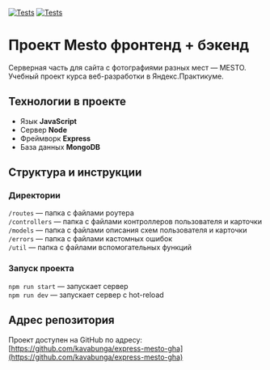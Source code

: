 [![Tests](../../actions/workflows/tests-13-sprint.yml/badge.svg)](../../actions/workflows/tests-13-sprint.yml) [![Tests](../../actions/workflows/tests-14-sprint.yml/badge.svg)](../../actions/workflows/tests-14-sprint.yml)

# Проект Mesto фронтенд + бэкенд

Серверная часть для сайта с фотографиями разных мест — MESTO. Учебный проект курса веб-разработки в Яндекс.Практикуме.

## Технологии в проекте

- Язык **JavaScript**
- Сервер **Node**
- Фреймворк **Express**
- База данных **MongoDB**

## Структура и инструкции

### Директории

`/routes` — папка с файлами роутера  
`/controllers` — папка с файлами контроллеров пользователя и карточки  
`/models` — папка с файлами описания схем пользователя и карточки  
`/errors` — папка с файлами кастомных ошибок  
`/util` — папка с файлами вспомогательных функций

### Запуск проекта

`npm run start` — запускает сервер  
`npm run dev` — запускает сервер с hot-reload

## Адрес репозитория

Проект доступен на GitHub по адресу: [https://github.com/kavabunga/express-mesto-gha](https://github.com/kavabunga/express-mesto-gha)
